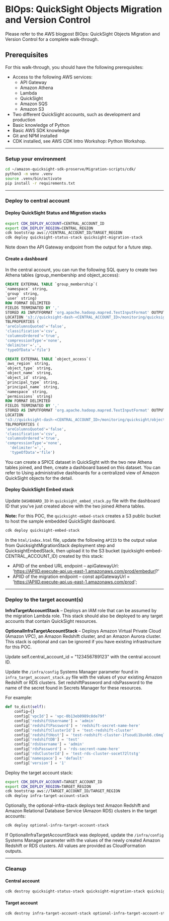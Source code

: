 # BIOps: QuickSight Objects Migration and Version Control

Please refer to the AWS blogpost BIOps: QuickSight Objects Migration and Version Control for a complete walk-through.

## Prerequisites

For this walk-through, you should have the following prerequisites:

- Access to the following AWS services:
    - API Gateway
    - Amazon Athena
    - Lambda
    - QuickSight
    - Amazon SQS
    - Amazon S3
- Two different QuickSight accounts, such as development and production
- Basic knowledge of Python
- Basic AWS SDK knowledge
- Git and NPM installed
- CDK installed, see AWS CDK Intro Workshop: Python Workshop.

___

### Setup your environment

```bash
cd ~/amazon-quicksight-sdk-proserve/Migration-scripts/cdk/
python3 -m venv .venv
source .venv/bin/activate
pip install -r requirements.txt
```

___

### Deploy to central account

#### Deploy QuickSight Status and Migration stacks

```bash
export CDK_DEPLOY_ACCOUNT=CENTRAL_ACCOUNT_ID
export CDK_DEPLOY_REGION=CENTRAL_REGION
cdk bootstrap aws://CENTRAL_ACCOUNT_ID/TARGET_REGION
cdk deploy quicksight-status-stack quicksight-migration-stack
```

Note down the API Gateway endpoint from the output for a future step.

#### Create a dashboard

In the central account, you can run the following SQL query to create two Athena tables (group_membership and object_access):

```sql
CREATE EXTERNAL TABLE `group_membership`(
`namespace` string,   
`group` string, 
`user` string)
ROW FORMAT DELIMITED 
FIELDS TERMINATED BY ',' 
STORED AS INPUTFORMAT 'org.apache.hadoop.mapred.TextInputFormat' OUTPUTFORMAT 'org.apache.hadoop.hive.ql.io.HiveIgnoreKeyTextOutputFormat'
LOCATION 's3://quicksight-dash-<CENTRAL_ACCOUNT_ID>/monitoring/quicksight/group_membership/'
TBLPROPERTIES (
'areColumnsQuoted'='false', 
'classification'='csv', 
'columnsOrdered'='true', 
'compressionType'='none', 
'delimiter'=',',
'typeOfData'='file')

CREATE EXTERNAL TABLE `object_access`(
`aws_region` string,   
`object_type` string, 
`object_name` string,
`object_id` string,
`principal_type` string,
`principal_name` string,
`namespace` string,
`permissions` string)
ROW FORMAT DELIMITED 
FIELDS TERMINATED BY ',' 
STORED AS INPUTFORMAT 'org.apache.hadoop.mapred.TextInputFormat' OUTPUTFORMAT   'org.apache.hadoop.hive.ql.io.HiveIgnoreKeyTextOutputFormat'
LOCATION
's3://quicksight-dash-<CENTRAL_ACCOUNT_ID>/monitoring/quicksight/object_access/'
TBLPROPERTIES (
'areColumnsQuoted'='false', 
'classification'='csv', 
'columnsOrdered'='true', 
'compressionType'='none', 
  'delimiter'=',',
  'typeOfData'='file')
```

You can create a SPICE dataset in QuickSight with the two new Athena tables joined, and then, create a dashboard based on this dataset. You can refer to Using administrative dashboards for a centralized view of Amazon QuickSight objects for the detail.

#### Deploy QuickSight Embed stack

Update `DASHBOARD_ID` in `quicksight_embed_stack.py` file with the dashboard ID that you’ve just created above with the two joined Athena tables.

**Note:** For this POC, the `quicksight-embed-stack` creates a S3 public bucket to host the sample embedded QuickSight dashboard.

```bash
cdk deploy quicksight-embed-stack
```

In the `html/index.html` file, update the following `APIID` to the output value from QuicksightMigrationStack deployment step and QuicksightEmbedStack, then upload it to the S3 bucket (quicksight-embed-CENTRAL_ACCOUNT_ID) created by this stack:

- APIID of the embed URL endpoint – apiGatewayUrl: 'https://APIID.execute-api.us-east-1.amazonaws.com/prod/embedurl?'
- APIID of the migration endpoint – const apiGatewayUrl = 'https://APIID.execute-api.us-east-1.amazonaws.com/prod';

___

### Deploy to the target account(s)

**InfraTargetAccountStack** – Deploys an IAM role that can be assumed by the migration Lambda role. This stack should also be deployed to any target accounts that contain QuickSight resources.

**OptionalInfraTargetAccountStack** – Deploys Amazon Virtual Private Cloud (Amazon VPC), an Amazon Redshift cluster, and an Amazon Aurora cluster. This stack is optional and can be ignored if you have existing infrastructure for this POC. 

Update self.central_account_id = "123456789123" with the central account ID.

Update the `/infra/config` Systems Manager parameter found in `infra_target_account_stack.py` file with the values of your existing Amazon Redshift or RDS clusters. Set redshiftPassword and rdsPassword to the name of the secret found in Secrets Manager for these resources.

For example:

```python
def to_dict(self):
    config={}
    config['vpcId'] = 'vpc-0b13eb0989c8de79f'
    config['redshiftUsername'] = 'admin'
    config['redshiftPassword'] = 'redshift-secret-name-here'
    config['redshiftClusterId'] = 'test-redshift-cluster'
    config['redshiftHost'] = 'test-redshift-cluster-1fsoudi1bunb6.c6mqlnbwke57.us-east-1.redshift.amazonaws.com'
    config['redshiftDB'] = 'test'
    config['rdsUsername'] = 'admin'
    config['rdsPassword'] = 'rds-secrent-name-here'
    config['rdsClusterId'] = 'test-rds-cluster-socet72ltstg'
    config['namespace'] = 'default'
    config['version'] = '1'
```

Deploy the target account stack:

```bash
export CDK_DEPLOY_ACCOUNT=TARGET_ACCOUNT_ID
export CDK_DEPLOY_REGION=TARGET_REGION
cdk bootstrap aws://TARGET_ACCOUNT_ID/TARGET_REGION
cdk deploy infra-target-account-stack
```

Optionally, the optional-infra-stack deploys test Amazon Redshift and Amazon Relational Database Service (Amazon RDS) clusters in the target accounts:

```bash
cdk deploy optional-infra-target-account-stack
```

If OptionalInfraTargetAccountStack was deployed, update the `/infra/config` Systems Manager parameter with the values of the newly created Amazon Redshift or RDS clusters. All values are provided as CloudFormation outputs.

___

### Cleanup

#### Central account

```bash
cdk destroy quicksight-status-stack quicksight-migration-stack quicksight-embed-stack
```

#### Target account

```bash
cdk destroy infra-target-account-stack optional-infra-target-account-stack
```
